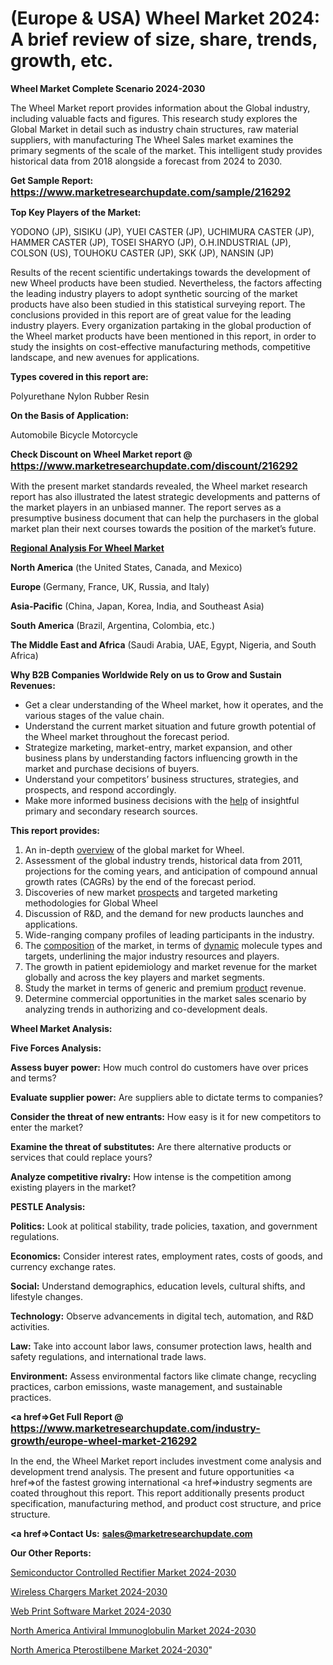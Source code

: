 # (Europe & USA) Wheel Market 2024: A brief review of size, share, trends, growth, etc.

<strong>Wheel Market Complete Scenario 2024-2030</strong>

The Wheel Market report provides information about the Global industry, including valuable facts and figures. This research study explores the Global Market in detail such as industry chain structures, raw material suppliers, with manufacturing The Wheel Sales market examines the primary segments of the scale of the market. This intelligent study provides historical data from 2018 alongside a forecast from 2024 to 2030.

<strong>Get Sample Report: <a href=https://www.marketresearchupdate.com/sample/216292><font size=3 color=#0000ff>https://www.marketresearchupdate.com/sample/216292</font></a></strong>

<strong>Top Key Players of the Market:</strong>

YODONO (JP), SISIKU (JP), YUEI CASTER (JP), UCHIMURA CASTER (JP), HAMMER CASTER (JP), TOSEI SHARYO (JP), O.H.INDUSTRIAL (JP), COLSON (US), TOUHOKU CASTER (JP), SKK (JP), NANSIN (JP)

Results of the recent scientific undertakings towards the development of new Wheel products have been studied. Nevertheless, the factors affecting the leading industry players to adopt synthetic sourcing of the market products have also been studied in this statistical surveying report. The conclusions provided in this report are of great value for the leading industry players. Every organization partaking in the global production of the Wheel market products have been mentioned in this report, in order to study the insights on cost-effective manufacturing methods, competitive landscape, and new avenues for applications.

<strong>Types covered in this report are: </strong>

Polyurethane
Nylon
Rubber
Resin

<strong>On the Basis of Application:</strong>

Automobile
Bicycle
Motorcycle

<strong>Check Discount on Wheel Market report @ <a href=https://www.marketresearchupdate.com/discount/216292><font size=3 color=#0000ff>https://www.marketresearchupdate.com/discount/216292</font></a></strong>

With the present market standards revealed, the Wheel market research report has also illustrated the latest strategic developments and patterns of the market players in an unbiased manner. The report serves as a presumptive business document that can help the purchasers in the global market plan their next courses towards the position of the market’s future.

<strong><u><b>Regional Analysis For Wheel Market</b></u></strong>

<strong><b>North America</b></strong> (the United States, Canada, and Mexico)

<strong><b>Europe </b></strong>(Germany, France, UK, Russia, and Italy)

<strong><b>Asia-Pacific</b></strong> (China, Japan, Korea, India, and Southeast Asia)

<strong><b>South America</b></strong> (Brazil, Argentina, Colombia, etc.)

<strong><b>The Middle East and Africa</b></strong> (Saudi Arabia, UAE, Egypt, Nigeria, and South Africa)

<strong>Why B2B Companies Worldwide Rely on us to Grow and Sustain Revenues:</strong>
<ul>
  <li>Get a clear understanding of the Wheel market, how it operates, and the various stages of the value chain.</li>
  <li>Understand the current market situation and future growth potential of the Wheel market throughout the forecast period.</li>
  <li>Strategize marketing, market-entry, market expansion, and other business plans by understanding factors influencing growth in the market and purchase decisions of buyers.</li>
  <li>Understand your competitors’ business structures, strategies, and prospects, and respond accordingly.</li>
  <li>Make more informed business decisions with the <a href=ASDF991299>help</a> of insightful primary and secondary research sources.</li>
</ul>
<strong>This report provides:</strong>
<ol>
  <li>An in-depth <a href=>overview</a> of the global market for Wheel.</li>
  <li>Assessment of the global industry trends, historical data from 2011, projections for the coming years, and anticipation of compound annual growth rates (CAGRs) by the end of the forecast period.</li>
  <li>Discoveries of new market <a href=>prospects</a> and targeted marketing methodologies for Global Wheel</li>
  <li>Discussion of R&amp;D, and the demand for new products launches and applications.</li>
  <li>Wide-ranging company profiles of leading participants in the industry.</li>
  <li>The <a href=ASDF881288>composition</a> of the market, in terms of <a href=>dynamic</a> molecule types and targets, underlining the major industry resources and players.</li>
  <li>The growth in patient epidemiology and market revenue for the market globally and across the key players and market segments.</li>
  <li>Study the market in terms of generic and premium <a href=>product</a> revenue.</li>
  <li>Determine commercial opportunities in the market sales scenario by analyzing trends in authorizing and co-development deals.</li>
</ol>

<strong>Wheel Market Analysis:</strong>

<strong>Five Forces Analysis:</strong>

<strong>Assess buyer power:</strong> How much control do customers have over prices and terms?

<strong>Evaluate supplier power:</strong> Are suppliers able to dictate terms to companies?

<strong>Consider the threat of new entrants:</strong> How easy is it for new competitors to enter the market?

<strong>Examine the threat of substitutes:</strong> Are there alternative products or services that could replace yours?

<strong>Analyze competitive rivalry:</strong> How intense is the competition among existing players in the market?

<strong>PESTLE Analysis:</strong>

<strong>Politics:</strong> Look at political stability, trade policies, taxation, and government regulations.

<strong>Economics:</strong> Consider interest rates, employment rates, costs of goods, and currency exchange rates.

<strong>Social:</strong> Understand demographics, education levels, cultural shifts, and lifestyle changes.

<strong>Technology:</strong> Observe advancements in digital tech, automation, and R&D activities.

<strong>Law:</strong> Take into account labor laws, consumer protection laws, health and safety regulations, and international trade laws.

<strong>Environment:</strong> Assess environmental factors like climate change, recycling practices, carbon emissions, waste management, and sustainable practices.

<strong><a href=>Get Full Report</a> @ <a href=https://www.marketresearchupdate.com/industry-growth/europe-wheel-market-216292><font size=3 color=#0000ff>https://www.marketresearchupdate.com/industry-growth/europe-wheel-market-216292</font></a></strong>

In the end, the Wheel Market report includes investment come analysis and development trend analysis. The present and future opportunities <a href=>of</a> the fastest growing international <a href=>industry</a> segments are coated throughout this report. This report additionally presents product specification, manufacturing method, and product cost structure, and price structure.

<strong><a href=><strong>Contact Us:</strong></a></strong>
<strong>sales@marketresearchupdate.com</strong>

<strong>Our Other Reports:</strong>

<a href=https://www.linkedin.com/pulse/semiconductor-controlled-rectifier-market-witness-huge>Semiconductor Controlled Rectifier Market 2024-2030</a>

<a href=https://www.linkedin.com/pulse/wireless-chargers-market-size-trends-consumption>Wireless Chargers Market 2024-2030</a>

<a href=https://www.linkedin.com/pulse/web-print-software-market-size-trends>Web Print Software Market 2024-2030</a>

<a href=https://www.linkedin.com/pulse/north-america-antiviral-immunoglobulin-market-hqmjf/>North America Antiviral Immunoglobulin Market 2024-2030</a>

<a href=https://www.linkedin.com/pulse/north-america-pterostilbene-market-cinlf/>North America Pterostilbene Market 2024-2030</a>"
